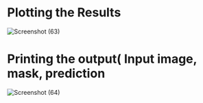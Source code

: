 # Plotting the Results

![Screenshot (63)](https://github.com/Ibrokhim7755/Segmentation_projects/assets/89033710/963b7fd1-23ee-41d3-94db-9412375e4ba9)

# Printing the output( Input image, mask, prediction
![Screenshot (64)](https://github.com/Ibrokhim7755/Segmentation_projects/assets/89033710/8bb1ff8b-2a59-46d9-b9a3-72e43bb07ba9)

